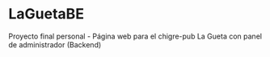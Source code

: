# LaGuetaBE
Proyecto final personal - Página web para el chigre-pub La Gueta con panel de administrador (Backend)
